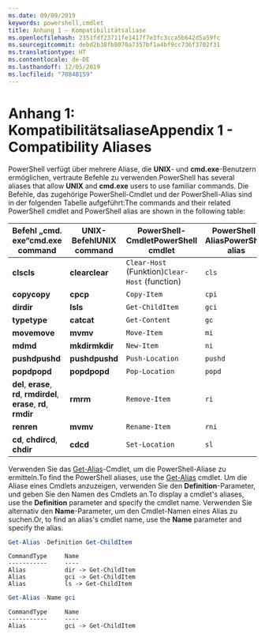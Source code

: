 ```yaml
---
ms.date: 09/09/2019
keywords: powershell,cmdlet
title: Anhang 1 – Kompatibilitätsaliase
ms.openlocfilehash: 2351fdf23711fe1417f7e3fc3cca5b642d5a59fc
ms.sourcegitcommit: debd2b38fb8070a7357bf1a4bf9cc736f3702f31
ms.translationtype: HT
ms.contentlocale: de-DE
ms.lasthandoff: 12/05/2019
ms.locfileid: "70848159"
---
```

# <a name="appendix-1---compatibility-aliases"></a><span data-ttu-id="2328b-103">Anhang 1: Kompatibilitätsaliase</span><span class="sxs-lookup"><span data-stu-id="2328b-103">Appendix 1 - Compatibility Aliases</span></span>

<span data-ttu-id="2328b-104">PowerShell verfügt über mehrere Aliase, die **UNIX**- und **cmd.exe**-Benutzern ermöglichen, vertraute Befehle zu verwenden.</span><span class="sxs-lookup"><span data-stu-id="2328b-104">PowerShell has several aliases that allow **UNIX** and **cmd.exe** users to use familiar commands.</span></span>
<span data-ttu-id="2328b-105">Die Befehle, das zugehörige PowerShell-Cmdlet und der PowerShell-Alias sind in der folgenden Tabelle aufgeführt:</span><span class="sxs-lookup"><span data-stu-id="2328b-105">The commands and their related PowerShell cmdlet and PowerShell alias are shown in the following table:</span></span>

|<span data-ttu-id="2328b-106">Befehl „cmd. exe“</span><span class="sxs-lookup"><span data-stu-id="2328b-106">cmd.exe command</span></span>|<span data-ttu-id="2328b-107">UNIX-Befehl</span><span class="sxs-lookup"><span data-stu-id="2328b-107">UNIX command</span></span>|<span data-ttu-id="2328b-108">PowerShell-Cmdlet</span><span class="sxs-lookup"><span data-stu-id="2328b-108">PowerShell cmdlet</span></span>|<span data-ttu-id="2328b-109">PowerShell-Alias</span><span class="sxs-lookup"><span data-stu-id="2328b-109">PowerShell alias</span></span>|
|---------------|----------------|--------------|------------|
|<span data-ttu-id="2328b-110">**cls**</span><span class="sxs-lookup"><span data-stu-id="2328b-110">**cls**</span></span>|<span data-ttu-id="2328b-111">**clear**</span><span class="sxs-lookup"><span data-stu-id="2328b-111">**clear**</span></span>|<span data-ttu-id="2328b-112">`Clear-Host` (Funktion)</span><span class="sxs-lookup"><span data-stu-id="2328b-112">`Clear-Host` (function)</span></span>|`cls`|
|<span data-ttu-id="2328b-113">**copy**</span><span class="sxs-lookup"><span data-stu-id="2328b-113">**copy**</span></span>|<span data-ttu-id="2328b-114">**cp**</span><span class="sxs-lookup"><span data-stu-id="2328b-114">**cp**</span></span>|`Copy-Item`|`cpi`|
|<span data-ttu-id="2328b-115">**dir**</span><span class="sxs-lookup"><span data-stu-id="2328b-115">**dir**</span></span>|<span data-ttu-id="2328b-116">**ls**</span><span class="sxs-lookup"><span data-stu-id="2328b-116">**ls**</span></span>|`Get-ChildItem`|`gci`|
|<span data-ttu-id="2328b-117">**type**</span><span class="sxs-lookup"><span data-stu-id="2328b-117">**type**</span></span>|<span data-ttu-id="2328b-118">**cat**</span><span class="sxs-lookup"><span data-stu-id="2328b-118">**cat**</span></span>|`Get-Content`|`gc`|
|<span data-ttu-id="2328b-119">**move**</span><span class="sxs-lookup"><span data-stu-id="2328b-119">**move**</span></span>|<span data-ttu-id="2328b-120">**mv**</span><span class="sxs-lookup"><span data-stu-id="2328b-120">**mv**</span></span>|`Move-Item`|`mi`|
|<span data-ttu-id="2328b-121">**md**</span><span class="sxs-lookup"><span data-stu-id="2328b-121">**md**</span></span>|<span data-ttu-id="2328b-122">**mkdir**</span><span class="sxs-lookup"><span data-stu-id="2328b-122">**mkdir**</span></span>|`New-Item`|`ni`|
|<span data-ttu-id="2328b-123">**pushd**</span><span class="sxs-lookup"><span data-stu-id="2328b-123">**pushd**</span></span>|<span data-ttu-id="2328b-124">**pushd**</span><span class="sxs-lookup"><span data-stu-id="2328b-124">**pushd**</span></span>|`Push-Location`|`pushd`|
|<span data-ttu-id="2328b-125">**popd**</span><span class="sxs-lookup"><span data-stu-id="2328b-125">**popd**</span></span>|<span data-ttu-id="2328b-126">**popd**</span><span class="sxs-lookup"><span data-stu-id="2328b-126">**popd**</span></span>|`Pop-Location`|`popd`|
|<span data-ttu-id="2328b-127">**del**, **erase**, **rd**, **rmdir**</span><span class="sxs-lookup"><span data-stu-id="2328b-127">**del**, **erase**, **rd**, **rmdir**</span></span>|<span data-ttu-id="2328b-128">**rm**</span><span class="sxs-lookup"><span data-stu-id="2328b-128">**rm**</span></span>|`Remove-Item`|`ri`|
|<span data-ttu-id="2328b-129">**ren**</span><span class="sxs-lookup"><span data-stu-id="2328b-129">**ren**</span></span>|<span data-ttu-id="2328b-130">**mv**</span><span class="sxs-lookup"><span data-stu-id="2328b-130">**mv**</span></span>|`Rename-Item`|`rni`|
|<span data-ttu-id="2328b-131">**cd**, **chdir**</span><span class="sxs-lookup"><span data-stu-id="2328b-131">**cd**, **chdir**</span></span>|<span data-ttu-id="2328b-132">**cd**</span><span class="sxs-lookup"><span data-stu-id="2328b-132">**cd**</span></span>|`Set-Location`|`sl`|

<span data-ttu-id="2328b-133">Verwenden Sie das [Get-Alias](/powershell/module/Microsoft.PowerShell.Utility/Get-Alias)-Cmdlet, um die PowerShell-Aliase zu ermitteln.</span><span class="sxs-lookup"><span data-stu-id="2328b-133">To find the PowerShell aliases, use the [Get-Alias](/powershell/module/Microsoft.PowerShell.Utility/Get-Alias) cmdlet.</span></span> <span data-ttu-id="2328b-134">Um die Aliase eines Cmdlets anzuzeigen, verwenden Sie den **Definition**-Parameter, und geben Sie den Namen des Cmdlets an.</span><span class="sxs-lookup"><span data-stu-id="2328b-134">To display a cmdlet's aliases, use the **Definition** parameter and specify the cmdlet name.</span></span>
<span data-ttu-id="2328b-135">Verwenden Sie alternativ den **Name**-Parameter, um den Cmdlet-Namen eines Alias zu suchen.</span><span class="sxs-lookup"><span data-stu-id="2328b-135">Or, to find an alias's cmdlet name, use the **Name** parameter and specify the alias.</span></span>

```powershell
Get-Alias -Definition Get-ChildItem
```

```Output
CommandType     Name
-----------     ----
Alias           dir -> Get-ChildItem
Alias           gci -> Get-ChildItem
Alias           ls -> Get-ChildItem
```

```powershell
Get-Alias -Name gci
```

```Output
CommandType     Name
-----------     ----
Alias           gci -> Get-ChildItem
```
